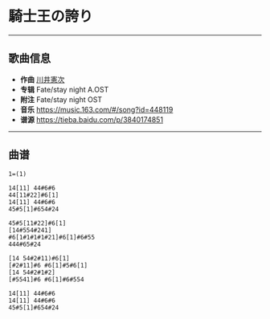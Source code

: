 # 騎士王の誇り

---

## 歌曲信息

- **作曲** [川井憲次](https://bgm.tv/person/67)
- **专辑** Fate/stay night A.OST
- **附注** Fate/stay night OST
- **音乐** https://music.163.com/#/song?id=448119
- **谱源** https://tieba.baidu.com/p/3840174851

---

## 曲谱

```
1=(1)

14[11] 44#6#6
44[11#22]#6[1]
14[11] 44#6#6
45#5[1]#654#24

45#5[11#22]#6[1]
[14#554#241]
#6[1#1#1#1#21]#6[1]#6#55
444#65#24

[14 54#2#11)#6[1]
[#2#11]#6 #6[1]#5#6[1]
[14 54#2#1#2]
[#5541]#6 #6[1]#6#554

14[11] 44#6#6
14[11] 44#6#6
45#5[1]#654#24
```

